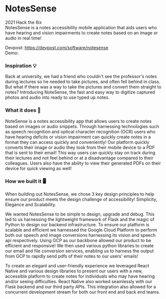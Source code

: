 # NotesSense
2021 Hack the 6ix <br>
NotesSense is a notes accessibility mobile application that aids users who have hearing and vision impairments to create notes based on an image or audio in real time! <br>

Devpost: https://devpost.com/software/notesense <br>
Demo: <br>

<h3>Inspiration 💡</h3>
Back at university, we had a friend who couldn't see the professor's notes during lectures so he needed to take pictures, and often fell behind in class. But what if there was a way to take the pictures and convert them straight to notes? Introducing NoteSense, the fast and easy way to digitize captured photos and audio into ready to use typed up notes.


<h3>What it does 🤔</h3>
NoteSense is a notes accessibility app that allows users to create notes based on  images or audio snippets. Through harnessing technologies such as speech recognition and optical character recognition (OCR) users who have hearing deficits or vision impairment can quickly create notes in a format they can access quickly and conveniently! Our platform quickly converts their image or audio they took from their mobile device to a  PDF that is sent to their email! This way users can quickly stay on track during their lectures and not feel behind or at a disadvantage compared to their colleagues. Users also have the ability to view their generated PDFs on their device for quick viewing as well!

<h3>How we built it 🖥️</h3>
When building out NotesSense, we chose 3 key design principles to help ensure our product meets the design challenge of accessibility! Simplicity, Elegance and Scalability.

We wanted NotesSense to be simple to design, upgrade and debug. This led to us harnessing the lightweight framework of Flask and the magic of Python to design our backend infrastructure. To ensure our platform is scalable and efficient we harnessed the Google Cloud Platform to perform both our speech and image conversions harnessing its vision and speech api respectively. Using GCP as our backbone allowed our product to be efficient and responsive! We then used various python libraries to create our email and file conversion services, enabling us to harness the output from GCP to rapidly send pdfs of their notes to our users' emails!

To create an elegant and user-friendly experience we leveraged React Native and various design libraries to present our users with a new, accessible platform to create notes for individuals who may have hearing and/or seeing difficulties. React Native also worked seamlessly with our Flask backend and our third party APIs. This integration also allowed for a concurrent development stream for both our front end and back end teams.  

